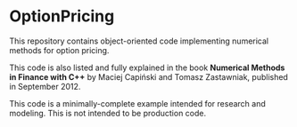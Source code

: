 # OptionPricing

This repository contains object-oriented code implementing numerical methods for
option pricing.

This code is also listed and fully explained in the book **Numerical Methods in
Finance with C++** by Maciej Capiński and Tomasz Zastawniak, published in
September 2012.

This code is a minimally-complete example intended for research and modeling.
This is not intended to be production code.
